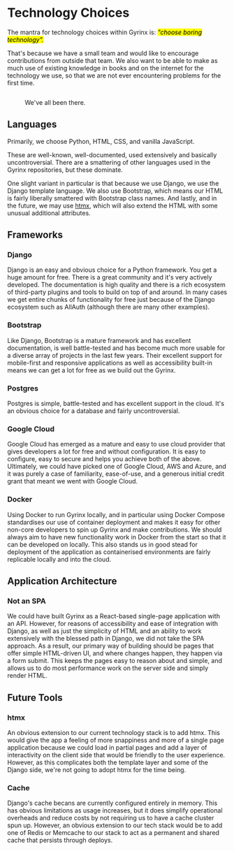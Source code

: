 # Technology Choices

The mantra for technology choices within Gyrinx is: _<mark style="background-color:yellow;">"choose boring technology".</mark>_

That's because we have a small team and would like to encourage contributions from outside that team. We also want to be able to make as much use of existing knowledge in books and on the internet for the technology we use, so that we are not ever encountering problems for the first time.

<figure><img src="https://imgs.xkcd.com/comics/wisdom_of_the_ancients.png" alt=""><figcaption><p>We've all been there.</p></figcaption></figure>

## Languages

Primarily, we choose Python, HTML, CSS, and vanilla JavaScript.

These are well-known, well-documented, used extensively and basically uncontroversial. There are a smattering of other languages used in the Gyrinx repositories, but these dominate.

One slight variant in particular is that because we use Django, we use the Django template language. We also use Bootstrap, which means our HTML is fairly liberally smattered with Bootstrap class names. And lastly, and in the future, we may use [htmx](https://htmx.org/), which will also extend the HTML with some unusual additional attributes.

## Frameworks

### Django

Django is an easy and obvious choice for a Python framework. You get a huge amount for free. There is a great community and it's very actively developed. The documentation is high quality and there is a rich ecosystem of third-party plugins and tools to build on top of and around. In many cases we get entire chunks of functionality for free just because of the Django ecosystem such as AllAuth (although there are many other examples).

### Bootstrap

Like Django, Bootstrap is a mature framework and has excellent documentation, is well battle-tested and has become much more usable for a diverse array of projects in the last few years. Their excellent support for mobile-first and responsive applications as well as accessibility built-in means we can get a lot for free as we build out the Gyrinx.

### Postgres

Postgres is simple, battle-tested and has excellent support in the cloud. It's an obvious choice for a database and fairly uncontroversial.

### Google Cloud

Google Cloud has emerged as a mature and easy to use cloud provider that gives developers a lot for free and without configuration. It is easy to configure, easy to secure and helps you achieve both of the above. Ultimately, we could have picked one of Google Cloud, AWS and Azure, and it was purely a case of familiarity, ease-of-use, and a generous initial credit grant that meant we went with Google Cloud.

### Docker

Using Docker to run Gyrinx locally, and in particular using Docker Compose standardises our use of container deployment and makes it easy for other non-core developers to spin up Gyrinx and make contributions. We should always aim to have new functionality work in Docker from the start so that it can be developed on locally. This also stands us in good stead for deployment of the application as containerised environments are fairly replicable locally and into the cloud.

## Application Architecture

### Not an SPA

We could have built Gyrinx as a React-based single-page application with an API. However, for reasons of accessibility and ease of integration with Django, as well as just the simplicity of HTML and an ability to work extensively with the blessed path in Django, we did not take the SPA approach. As a result, our primary way of building should be pages that offer simple HTML-driven UI, and where changes happen, they happen via a form submit. This keeps the pages easy to reason about and simple, and allows us to do most performance work on the server side and simply render HTML.

## Future Tools

### htmx

An obvious extension to our current technology stack is to add htmx. This would give the app a feeling of more snappiness and more of a single page application because we could load in partial pages and add a layer of interactivity on the client side that would be friendly to the user experience. However, as this complicates both the template layer and some of the Django side, we're not going to adopt htmx for the time being.

### Cache

Django's cache becans are currently configured entirely in memory. This has obvious limitations as usage increases, but it does simplify operational overheads and reduce costs by not requiring us to have a cache cluster spun up. However, an obvious extension to our tech stack would be to add one of Redis or Memcache to our stack to act as a permanent and shared cache that persists through deploys.

